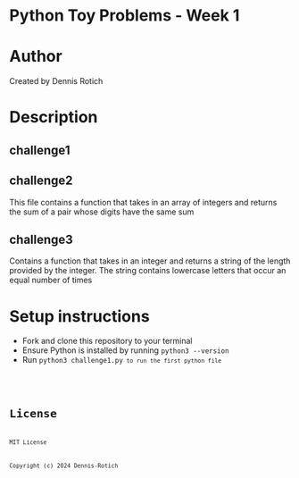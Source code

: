 # Python Toy Problems - Week 1

# Author
Created by Dennis Rotich

# Description
## challenge1
## challenge2
This file contains a function that takes in an array of integers and returns the sum of a pair whose digits have the same sum
## challenge3
Contains a function that takes in an integer and returns a string of the length provided by the integer. The string contains lowercase letters that occur an equal number of times

# Setup instructions
<ul>
    <li>Fork and clone this repository to your terminal</li>
    <li>Ensure Python is installed by running <code>python3 --version</code></li>
    <li>Run <code>python3 challenge1.py<code> to run the first python file</li>
</ul>

# License
MIT License

Copyright (c) 2024 Dennis-Rotich